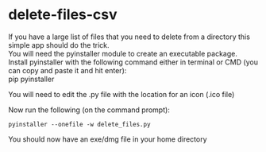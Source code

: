 # delete-files-csv
If you have a large list of files that you need to delete from a directory this simple app should do the trick.  
You will need the pyinstaller module to create an executable package.  
Install pyinstaller with the following command either in terminal or CMD (you can copy and paste it and hit enter):  
   pip pyinstaller  
   
You will need to edit the .py file with the location for an icon (.ico file)

Now run the following (on the command prompt):  

    pyinstaller --onefile -w delete_files.py  

You should now have an exe/dmg file in your home directory  
